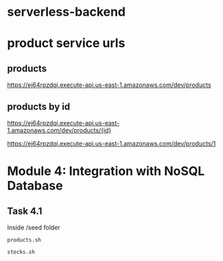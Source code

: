 # serverless-backend

# product service urls

## products

https://ej64rpzdqi.execute-api.us-east-1.amazonaws.com/dev/products

## products by id

https://ej64rpzdqi.execute-api.us-east-1.amazonaws.com/dev/products/{id}

https://ej64rpzdqi.execute-api.us-east-1.amazonaws.com/dev/products/1

# Module 4: Integration with NoSQL Database

## Task 4.1

Inside /seed folder

```
products.sh
```

```
stocks.sh
```

